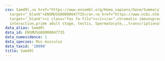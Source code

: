 ```yaml
---
csv: Samd9l,<a href="https://www.ensembl.org/Homo_sapiens/Gene/Summary?db=core;g=ENSMUSG00000047735"
  target="_blank">ENSMUSG00000047735</a>,<a href="https://www.ncbi.nlm.nih.gov/pubmed/25450459"
  target="_blank"><i class="fas fa-file"></i></a>",chromatin immunoprecipitation assay,direct
  interaction,prime adult stage, testis, Spermatocyte,,,transcriptional regulation,
data_alias: Samd9l
data_id: ENSMUSG00000047735
data_numevidence: 1
data_species: Mus musculus
data_taxid: '10090'
title: Samd9l
---
```

